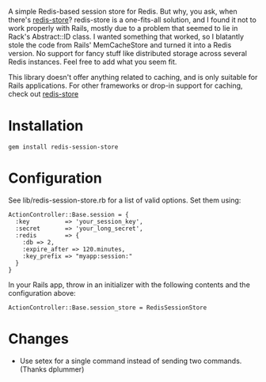 A simple Redis-based session store for Redis. But why, you ask,
when there's [redis-store](http://github.com/jodosha/redis-store/)?
redis-store is a one-fits-all solution, and I found it not to work
properly with Rails, mostly due to a problem that seemed to lie in
Rack's Abstract::ID class. I wanted something that worked, so I
blatantly stole the code from Rails' MemCacheStore and turned it
into a Redis version. No support for fancy stuff like distributed
storage across several Redis instances. Feel free to add what you
seem fit.

This library doesn't offer anything related to caching, and is
only suitable for Rails applications. For other frameworks or
drop-in support for caching, check out
[redis-store](http://github.com/jodosha/redis-store/)

Installation
============

    gem install redis-session-store

Configuration
=============

See lib/redis-session-store.rb for a list of valid options.
Set them using:

    ActionController::Base.session = {
      :key          => 'your_session_key',
      :secret       => 'your_long_secret',
      :redis        => {
        :db => 2,
        :expire_after => 120.minutes,
        :key_prefix => "myapp:session:"
      }
    }
    

In your Rails app, throw in an initializer with the following contents
and the configuration above:

    ActionController::Base.session_store = RedisSessionStore

Changes
=======

* Use setex for a single command instead of sending two commands. (Thanks dplummer)
